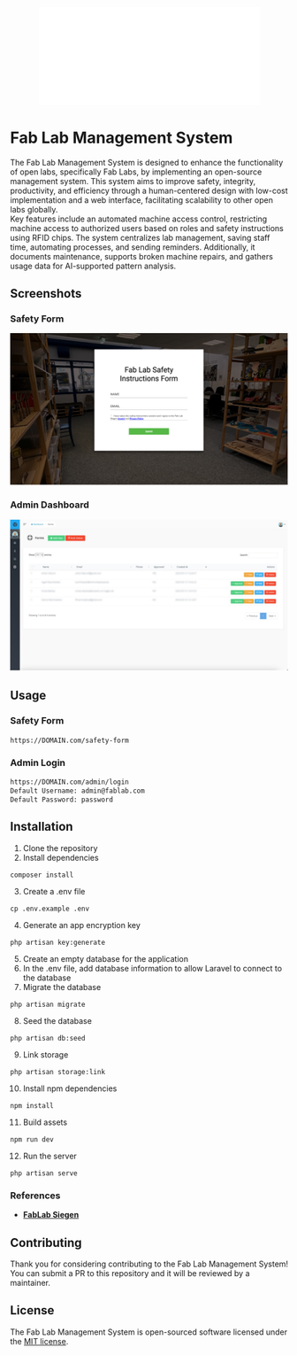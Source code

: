 <p align="center"><img src="fablab_logo.png" width="400" alt="Fab Lab Siegen Logo"></p>


# Fab Lab Management System

The Fab Lab Management System is designed to enhance the functionality of open labs, specifically Fab Labs, by implementing an open-source management system. This system aims to improve safety, integrity, productivity, and efficiency through a human-centered design with low-cost implementation and a web interface, facilitating scalability to other open labs globally.<br />
Key features include an automated machine access control, restricting machine access to authorized users based on roles and safety instructions using RFID chips. The system centralizes lab management, saving staff time, automating processes, and sending reminders. Additionally, it documents maintenance, supports broken machine repairs, and gathers usage data for AI-supported pattern analysis.

## Screenshots

### Safety Form
![Safety Form](safety_form.png)


### Admin Dashboard
![Admin Dashboard](admin_dashboard.jpg)

## Usage

### Safety Form

```
https://DOMAIN.com/safety-form
```

### Admin Login

```
https://DOMAIN.com/admin/login
Default Username: admin@fablab.com
Default Password: password
```


## Installation
1. Clone the repository
2. Install dependencies
```
composer install
```
3. Create a .env file
```
cp .env.example .env
```
4. Generate an app encryption key
```
php artisan key:generate
```
5. Create an empty database for the application
6. In the .env file, add database information to allow Laravel to connect to the database
7. Migrate the database
```
php artisan migrate
```
8. Seed the database
```
php artisan db:seed
```
9. Link storage
```
php artisan storage:link
```
10. Install npm dependencies
```
npm install
```
11. Build assets
```
npm run dev
```
12. Run the server
```
php artisan serve
```


### References

- **[FabLab Siegen](https://fablab-siegen.de/)**


## Contributing

Thank you for considering contributing to the Fab Lab Management System! You can submit a PR to this repository and it will be reviewed by a maintainer.

## License

The Fab Lab Management System is open-sourced software licensed under the [MIT license](https://opensource.org/licenses/MIT).
